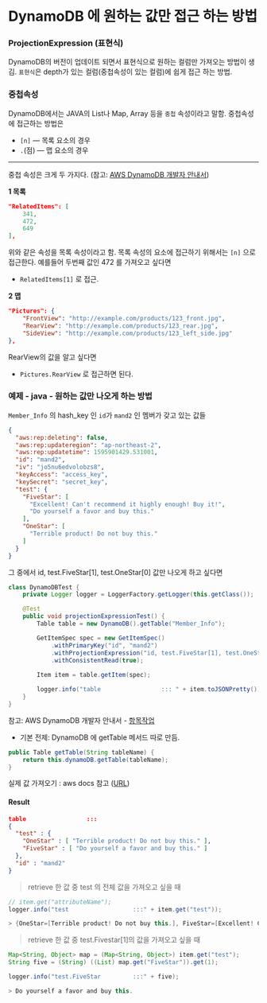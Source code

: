 # DynamoDB 에 원하는 값만 접근 하는 방법

### ProjectionExpression (표현식)

DynamoDB의 버전이 업데이트 되면서 표현식으로 원하는 컬럼만 가져오는 방법이 생김. `표현식`은 depth가 있는 컬럼(중첩속성이 있는 컬럼)에 쉽게 접근 하는 방법.



### 중첩속성

DynamoDB에서는 JAVA의 List나 Map, Array 등을 `중첩` 속성이라고 말함. 중첩속성에 접근하는 방법은 

- `[n]` — 목록 요소의 경우
- `.`(점) — 맵 요소의 경우

----------

중첩 속성은 크게 두 가지다. (참고: [AWS DynamoDB 개발자 안내서](https://docs.aws.amazon.com/ko_kr/amazondynamodb/latest/developerguide/Expressions.Attributes.html))

**1 목록**

```json
"RelatedItems": [
    341,
    472,
    649
],
```

위와 같은 속성을 목록 속성이라고 함. 목록 속성의 요소에 접근하기 위해서는 `[n]` 으로 접근한다. 예를들어 두번째 값인 472 를 가져오고 싶다면

- `RelatedItems[1]` 로 접근.



**2 맵**

```json
"Pictures": {
    "FrontView": "http://example.com/products/123_front.jpg",
    "RearView": "http://example.com/products/123_rear.jpg",
    "SideView": "http://example.com/products/123_left_side.jpg"
},
```

RearView의 값을 알고 싶다면 

- `Pictures.RearView` 로 접근하면 된다. 





### 예제 - java - 원하는 값만 나오게 하는 방법

`Member_Info` 의 hash_key 인 `id`가 `mand2` 인 멤버가 갖고 있는 값들

```json
{
  "aws:rep:deleting": false,
  "aws:rep:updateregion": "ap-northeast-2",
  "aws:rep:updatetime": 1595901429.531001,
  "id": "mand2",
  "iv": "jo5nu6edvolobzs8",
  "keyAccess": "access_key",
  "keySecret": "secret_key",
  "test": {
    "FiveStar": [
      "Excellent! Can't recommend it highly enough! Buy it!",
      "Do yourself a favor and buy this."
    ],
    "OneStar": [
      "Terrible product! Do not buy this."
    ]
  }
}
```







그 중에서 id, test.FiveStar[1], test.OneStar[0] 값만 나오게 하고 싶다면 

```java
class DynamoDBTest {
    private Logger logger = LoggerFactory.getLogger(this.getClass());

    @Test
    public void projectionExpressionTest() {
        Table table = new DynamoDB().getTable("Member_Info");

        GetItemSpec spec = new GetItemSpec()
            .withPrimaryKey("id", "mand2")
            .withProjectionExpression("id, test.FiveStar[1], test.OneStar[0]")
            .withConsistentRead(true);
        
        Item item = table.getItem(spec);

        logger.info("table                 ::: " + item.toJSONPretty());
    }
}
```

참고: AWS DynamoDB 개발자 안내서 - [항목작업](https://docs.aws.amazon.com/ko_kr/amazondynamodb/latest/developerguide/JavaDocumentAPIItemCRUD.html#JavaDocumentAPIGetItem)



- 기본 전제: DynamoDB 에 getTable 메서드 따로 만듬.

```java
public Table getTable(String tableName) {
    return this.dynamoDB.getTable(tableName);
}
```

실제 값 가져오기 : aws docs 참고 ([URL](https://docs.aws.amazon.com/AWSJavaSDK/latest/javadoc/index.html?com/amazonaws/auth/BasicAWSCredentials.html)) 





#### Result

```json
table                 ::: 
{
  "test" : {
    "OneStar" : [ "Terrible product! Do not buy this." ],
    "FiveStar" : [ "Do yourself a favor and buy this." ]
  },
  "id" : "mand2"
}
```

> retrieve 한 값 중 test 의 전체 값을 가져오고 싶을 때

```java
// item.get("attributeName");
logger.info("test                  :::" + item.get("test"));

> {OneStar=[Terrible product! Do not buy this.], FiveStar=[Excellent! Can't recommend it highly enough! Buy it!, Do yourself a favor and buy this.]}
```

> retrieve 한 값 중 test.Fivestar[1]의 값을 가져오고 싶을 때

```java
Map<String, Object> map = (Map<String, Object>) item.get("test");
String five = (String) ((List) map.get("FiveStar")).get(1);

logger.info("test.FiveStar         :::" + five);

> Do yourself a favor and buy this.
```







